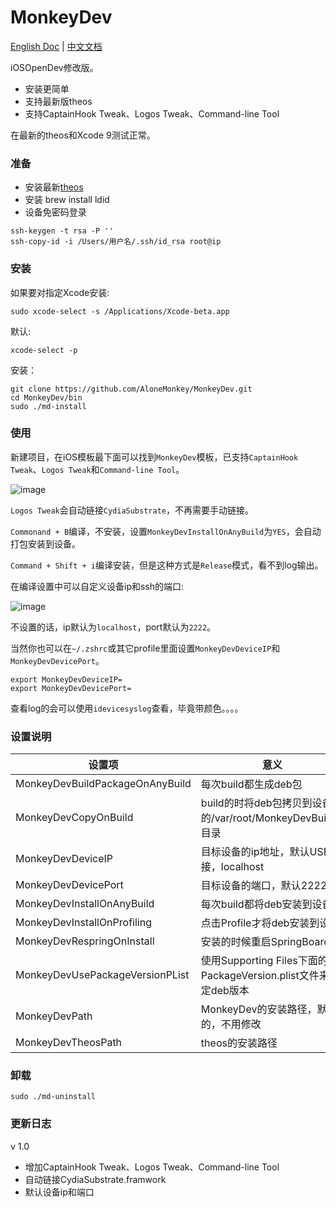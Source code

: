 # MonkeyDev

[English Doc](README.md)
|
[中文文档](README-zh.md)

iOSOpenDev修改版。

* 安装更简单
* 支持最新版theos
* 支持CaptainHook Tweak、Logos Tweak、Command-line Tool

在最新的theos和Xcode 9测试正常。

### 准备

* 安装最新[theos](https://github.com/theos/theos/wiki)
* 安装 brew install ldid
* 设备免密码登录

```
ssh-keygen -t rsa -P ''
ssh-copy-id -i /Users/用户名/.ssh/id_rsa root@ip
```

### 安装

如果要对指定Xcode安装:

```
sudo xcode-select -s /Applications/Xcode-beta.app
```

默认:

```
xcode-select -p
```

安装：
```
git clone https://github.com/AloneMonkey/MonkeyDev.git
cd MonkeyDev/bin
sudo ./md-install
```

### 使用
新建项目，在iOS模板最下面可以找到`MonkeyDev`模板，已支持`CaptainHook Tweak`、`Logos Tweak`和`Command-line Tool`。

![image](http://7xtdl4.com1.z0.glb.clouddn.com/script_1499260720390.png)

`Logos Tweak`会自动链接`CydiaSubstrate`，不再需要手动链接。

`Commonand + B`编译，不安装，设置`MonkeyDevInstallOnAnyBuild`为`YES`，会自动打包安装到设备。

`Command + Shift + i`编译安装，但是这种方式是`Release`模式，看不到log输出。

在编译设置中可以自定义设备ip和ssh的端口:

![image](http://7xtdl4.com1.z0.glb.clouddn.com/script_1499525830459.png)

不设置的话，ip默认为`localhost`，port默认为`2222`。

当然你也可以在`~/.zshrc`或其它profile里面设置`MonkeyDevDeviceIP`和`MonkeyDevDevicePort`。

```
export MonkeyDevDeviceIP=
export MonkeyDevDevicePort=
```

查看log的会可以使用`idevicesyslog`查看，毕竟带颜色。。。。

### 设置说明

|设置项|意义|
|--|--|
|MonkeyDevBuildPackageOnAnyBuild|每次build都生成deb包|
|MonkeyDevCopyOnBuild|build的时将deb包拷贝到设备的/var/root/MonkeyDevBuilds/目录|
|MonkeyDevDeviceIP|目标设备的ip地址，默认USB连接，localhost|
|MonkeyDevDevicePort|目标设备的端口，默认2222|
|MonkeyDevInstallOnAnyBuild|每次build都将deb安装到设备|
|MonkeyDevInstallOnProfiling|点击Profile才将deb安装到设备|
|MonkeyDevRespringOnInstall|安装的时候重启SpringBoard|
|MonkeyDevUsePackageVersionPList|使用Supporting Files下面的PackageVersion.plist文件来指定deb版本|
|MonkeyDevPath|MonkeyDev的安装路径，默认的，不用修改|
|MonkeyDevTheosPath|theos的安装路径|

### 卸载

```
sudo ./md-uninstall
```

### 更新日志

v 1.0

* 增加CaptainHook Tweak、Logos Tweak、Command-line Tool
* 自动链接CydiaSubstrate.framwork
* 默认设备ip和端口